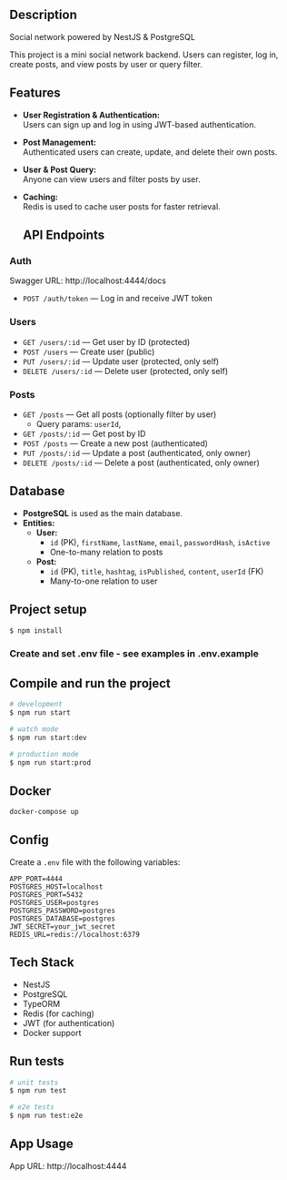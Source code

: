 
## Description

Social network powered by NestJS & PostgreSQL

This project is a mini social network backend. Users can register, log in, create posts, and view posts by user or query filter.

## Features

- **User Registration & Authentication:**  
  Users can sign up and log in using JWT-based authentication.

- **Post Management:**  
  Authenticated users can create, update, and delete their own posts.

- **User & Post Query:**  
  Anyone can view users and filter posts by user.

- **Caching:**  
  Redis is used to cache user posts for faster retrieval.

  ## API Endpoints

### Auth

Swagger URL: http://localhost:4444/docs

- `POST /auth/token` — Log in and receive JWT token

### Users

- `GET /users/:id` — Get user by ID (protected)
- `POST /users` — Create user (public)
- `PUT /users/:id` — Update user (protected, only self)
- `DELETE /users/:id` — Delete user (protected, only self)

### Posts

- `GET /posts` — Get all posts (optionally filter by user)
  - Query params: `userId`,
- `GET /posts/:id` — Get post by ID
- `POST /posts` — Create a new post (authenticated)
- `PUT /posts/:id` — Update a post (authenticated, only owner)
- `DELETE /posts/:id` — Delete a post (authenticated, only owner)


## Database

- **PostgreSQL** is used as the main database.
- **Entities:**
  - **User:**  
    - `id` (PK), `firstName`, `lastName`, `email`, `passwordHash`, `isActive`
    - One-to-many relation to posts
  - **Post:**  
    - `id` (PK), `title`, `hashtag`, `isPublished`, `content`, `userId` (FK)
    - Many-to-one relation to user



## Project setup

```bash
$ npm install
```

### Create and set .env file - see examples in .env.example


## Compile and run the project

```bash
# development
$ npm run start

# watch mode
$ npm run start:dev

# production mode
$ npm run start:prod
```

## Docker

```bash
docker-compose up
```

## Config

Create a `.env` file with the following variables:

```
APP_PORT=4444
POSTGRES_HOST=localhost
POSTGRES_PORT=5432
POSTGRES_USER=postgres
POSTGRES_PASSWORD=postgres
POSTGRES_DATABASE=postgres
JWT_SECRET=your_jwt_secret
REDIS_URL=redis://localhost:6379
```

## Tech Stack

- NestJS
- PostgreSQL
- TypeORM
- Redis (for caching)
- JWT (for authentication)
- Docker support

## Run tests

```bash
# unit tests
$ npm run test

# e2e tests
$ npm run test:e2e
```


## App Usage

App URL: http://localhost:4444

